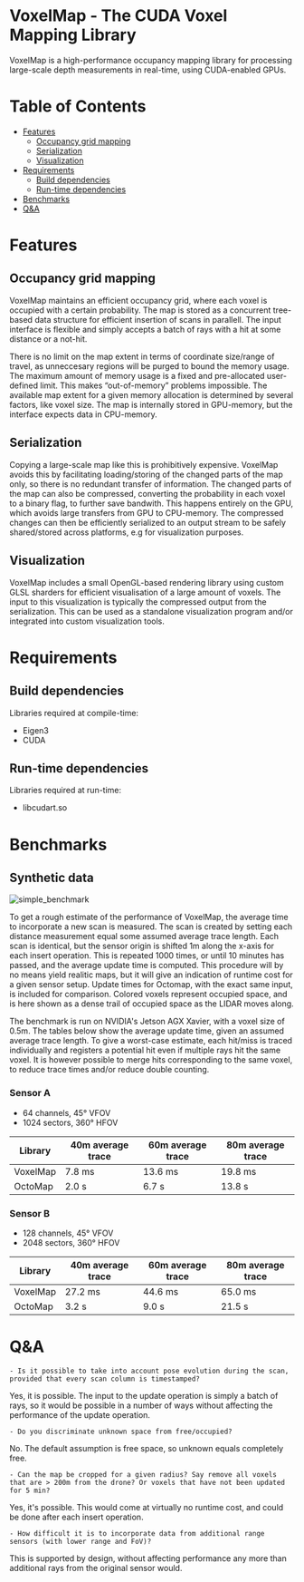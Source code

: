 # VoxelMap - The CUDA Voxel Mapping Library

VoxelMap is a high-performance occupancy mapping library for processing large-scale depth measurements in real-time, using CUDA-enabled GPUs.

# Table of Contents  
* [Features](#Features)
    * [Occupancy grid mapping](#Occupancy-grid-mapping)  
    * [Serialization](#Serialization)
    * [Visualization](#Visualization)
* [Requirements](#Requirements)
    * [Build dependencies](#Build-dependencies)
    * [Run-time dependencies](#Run-time-dependencies)
* [Benchmarks](#Benchmarks)
* [Q&A](#Q&A)

# Features

## Occupancy grid mapping
VoxelMap maintains an efficient occupancy grid, where each voxel is occupied with a certain probability. The map is stored as a concurrent tree-based data structure for efficient insertion of scans in parallell. The input interface is flexible and simply accepts a batch of rays with a hit at some distance or a not-hit.

There is no limit on the map extent in terms of coordinate size/range of travel, as unneccesary regions will be purged to bound the memory usage. The maximum amount of memory usage is a fixed and pre-allocated user-defined limit. This makes “out-of-memory” problems impossible. The available map extent for a given memory allocation is determined by several factors, like voxel size. The map is internally stored in GPU-memory, but the interface expects data in CPU-memory.

## Serialization
Copying a large-scale map like this is prohibitively expensive. VoxelMap avoids this by facilitating loading/storing of the changed parts of the map only, so there is no redundant transfer of information. The changed parts of the map can also be compressed, converting the probability in each voxel to a binary flag, to further save bandwith. This happens entirely on the GPU, which avoids large transfers from GPU to CPU-memory. The compressed changes can then be efficiently serialized to an output stream to be safely shared/stored across platforms, e.g for visualization purposes.

## Visualization
VoxelMap includes a small OpenGL-based rendering library using custom GLSL sharders for efficient visualisation of a large amount of voxels. The input to this visualization is typically the compressed output from the serialization. This can be used as a standalone visualization program and/or integrated into custom visualization tools.

# Requirements

## Build dependencies

Libraries required at compile-time:
* Eigen3
* CUDA

## Run-time dependencies

Libraries required at run-time:
* libcudart.so

# Benchmarks

## Synthetic data

![simple_benchmark](gifs/simple_benchmark.gif)

To get a rough estimate of the performance of VoxelMap, the average time to incorporate a new scan is measured. The scan is created by setting each distance measurement equal some assumed average trace length. Each scan is identical, but the sensor origin is shifted 1m along the x-axis for each insert operation. This is repeated 1000 times, or until 10 minutes has passed, and the average update time is computed. This procedure will by no means yield realitic maps, but it will give an indication of runtime cost for a given sensor setup. Update times for Octomap, with the exact same input, is included for comparison. Colored voxels represent occupied space, and is here shown as a dense trail of occupied space as the LIDAR moves along.

The benchmark is run on NVIDIA's Jetson AGX Xavier, with a voxel size of 0.5m. The tables below show the average update time, given an assumed average trace length. To give a worst-case estimate, each hit/miss is traced individually and registers a potential hit even if multiple rays hit the same voxel. It is however possible to merge hits corresponding to the same voxel, to reduce trace times and/or reduce double counting.


### Sensor A
* 64 channels, 45&deg; VFOV
* 1024 sectors, 360&deg; HFOV

Library | 40m average trace | 60m average trace | 80m average trace
--- | --- | --- | ---
VoxelMap | 7.8 ms | 13.6 ms | 19.8 ms
OctoMap | 2.0 s | 6.7 s | 13.8 s

### Sensor B
* 128 channels, 45&deg; VFOV
* 2048 sectors, 360&deg; HFOV

Library | 40m average trace | 60m average trace | 80m average trace
--- | --- | --- | ---
VoxelMap | 27.2 ms | 44.6 ms | 65.0 ms
OctoMap | 3.2 s | 9.0 s | 21.5 s



# Q&A
`- Is it possible to take into account pose evolution during the scan, provided that every scan column is timestamped?`

Yes, it is possible. The input to the update operation is simply a batch of rays, so it would be possible in a number of ways without affecting the performance of the update operation.

`- Do you discriminate unknown space from free/occupied?`

No. The default assumption is free space, so unknown equals completely free.

`- Can the map be cropped for a given radius? Say remove all voxels that are > 200m from the drone? Or voxels that have not been updated for 5 min?`

Yes, it's possible. This would come at virtually no runtime cost, and could be done after each insert operation.

`- How difficult it is to incorporate data from additional range sensors (with lower range and FoV)?`

This is supported by design, without affecting performance any more than additional rays from the original sensor would.
